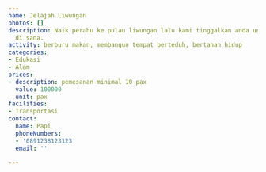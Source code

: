 ```yaml
---
name: Jelajah Liwungan
photos: []
description: Naik perahu ke pulau liwungan lalu kami tinggalkan anda untuk terdampar
  di sana.
activity: berburu makan, membangun tempat berteduh, bertahan hidup
categories:
- Edukasi
- Alam
prices:
- description: pemesanan minimal 10 pax
  value: 100000
  unit: pax
facilities:
- Transportasi
contact:
  name: Papi
  phoneNumbers:
  - '0891238123123'
  email: ''

---
```

